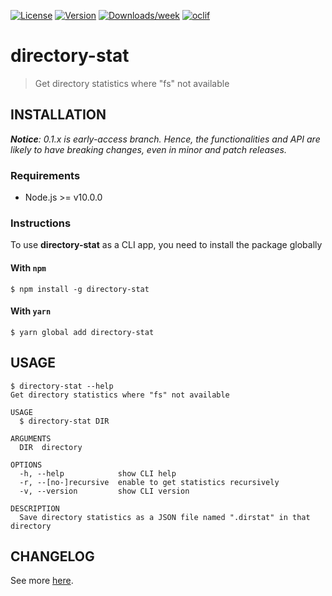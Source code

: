 [![License](https://img.shields.io/npm/l/directory-stat.svg)](https://github.com/lqmanh/directory-stat/blob/master/package.json)
[![Version](https://img.shields.io/npm/v/directory-stat.svg)](https://npmjs.org/package/directory-stat)
[![Downloads/week](https://img.shields.io/npm/dw/directory-stat.svg)](https://npmjs.org/package/directory-stat)
[![oclif](https://img.shields.io/badge/cli-oclif-brightgreen.svg)](https://oclif.io)

# directory-stat
> Get directory statistics where "fs" not available

## INSTALLATION
***Notice**: 0.1.x is early-access branch. Hence, the functionalities and API are likely to have breaking changes, even in minor and patch releases.*

### Requirements
- Node.js >= v10.0.0

### Instructions
To use **directory-stat** as a CLI app, you need to install the package globally

#### With `npm`
```
$ npm install -g directory-stat
```

#### With `yarn`
```
$ yarn global add directory-stat
```

## USAGE
```
$ directory-stat --help
Get directory statistics where "fs" not available

USAGE
  $ directory-stat DIR

ARGUMENTS
  DIR  directory

OPTIONS
  -h, --help            show CLI help
  -r, --[no-]recursive  enable to get statistics recursively
  -v, --version         show CLI version

DESCRIPTION
  Save directory statistics as a JSON file named ".dirstat" in that directory
```

## CHANGELOG
See more [here](https://github.com/lqmanh/directory-stat/blob/master/CHANGELOG.md).
